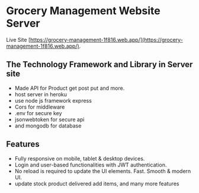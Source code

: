 # Grocery Management Website Server

Live Site [https://grocery-management-1f816.web.app/](https://grocery-management-1f816.web.app/).

## The Technology Framework and Library in Server site

- Made API for Product get post put and more.
- host server in heroku
- use node js framework express
- Cors for middleware
- .env for secure key
- jsonwebtoken for secure api
- and mongodb for database

## Features

- Fully responsive on mobile, tablet & desktop devices.
- Login and user-based functionalities with JWT authentication.
- No reload is required to update the UI elements. Fast. Smooth &
  modern UI.
- update stock product delivered add items, and many more features
